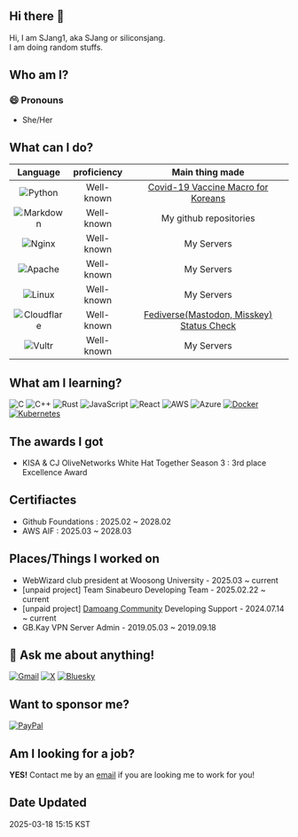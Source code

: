 ## Hi there 👋

Hi, I am SJang1, aka SJang or siliconsjang.  
I am doing random stuffs.

## Who am I?

### 😄 Pronouns
- She/Her

## What can I do?
  | Language | proficiency | Main thing made |
  |:---:|:---:|:---:|
  | ![Python](https://img.shields.io/badge/python-3670A0?style=for-the-badge&logo=python&logoColor=ffdd54) | Well-known | [Covid-19 Vaccine Macro for Koreans](https://github.com/SJang1/korea-covid-19-remaining-vaccine-macro) |
  | ![Markdown](https://img.shields.io/badge/markdown-%23000000.svg?style=for-the-badge&logo=markdown&logoColor=white) | Well-known | My github repositories |
  | ![Nginx](https://img.shields.io/badge/nginx-%23009639.svg?style=for-the-badge&logo=nginx&logoColor=white) | Well-known | My Servers |
  | ![Apache](https://img.shields.io/badge/apache-%23D42029.svg?style=for-the-badge&logo=apache&logoColor=white) | Well-known | My Servers |
  | ![Linux](https://img.shields.io/badge/Linux-FCC624?style=for-the-badge&logo=linux&logoColor=black) | Well-known | My Servers |
  | ![Cloudflare](https://img.shields.io/badge/Cloudflare-F38020?style=for-the-badge&logo=Cloudflare&logoColor=white) | Well-known | [Fediverse(Mastodon, Misskey) Status Check](https://fediverses.kr) |
  | ![Vultr](https://img.shields.io/badge/Vultr-007BFC.svg?style=for-the-badge&logo=vultr) | Well-known | My Servers |

## What am I learning?
![C](https://img.shields.io/badge/c-%2300599C.svg?style=for-the-badge&logo=c&logoColor=white) ![C++](https://img.shields.io/badge/c++-%2300599C.svg?style=for-the-badge&logo=c%2B%2B&logoColor=white) ![Rust](https://img.shields.io/badge/rust-%23000000.svg?style=for-the-badge&logo=rust&logoColor=white) ![JavaScript](https://img.shields.io/badge/javascript-%23323330.svg?style=for-the-badge&logo=javascript&logoColor=%23F7DF1E) ![React](https://img.shields.io/badge/react-%2320232a.svg?style=for-the-badge&logo=react&logoColor=%2361DAFB) ![AWS](https://img.shields.io/badge/AWS-%23FF9900.svg?style=for-the-badge&logo=amazon-aws&logoColor=white) ![Azure](https://img.shields.io/badge/azure-%230072C6.svg?style=for-the-badge&logo=microsoftazure&logoColor=white) [![Docker](https://img.shields.io/badge/Docker-2496ED?logo=docker&logoColor=fff)](#) [![Kubernetes](https://img.shields.io/badge/Kubernetes-326CE5?logo=kubernetes&logoColor=fff)](#)

## The awards I got
- KISA & CJ OliveNetworks White Hat Together Season 3 : 3rd place Excellence Award

## Certifiactes
- Github Foundations : 2025.02 ~ 2028.02
- AWS AIF : 2025.03 ~ 2028.03

## Places/Things I worked on
- WebWizard club president at Woosong University - 2025.03 ~ current
- [unpaid project] Team Sinabeuro Developing Team - 2025.02.22 ~ current
- [unpaid project] [Damoang Community](https://damoang.net) Developing Support - 2024.07.14 ~ current
- GB.Kay VPN Server Admin - 2019.05.03 ~ 2019.09.18

## 💬 Ask me about anything!
[![Gmail](https://img.shields.io/badge/Gmail-D14836?style=for-the-badge&logo=gmail&logoColor=white)](mailto:sjang@sjang.xyz) [![X](https://img.shields.io/badge/X-%23000000.svg?style=for-the-badge&logo=X&logoColor=white)](https://x.com/SJang_a) [![Bluesky](https://img.shields.io/badge/Bluesky-0285FF?style=for-the-badge&logo=Bluesky&logoColor=white)](https://bsky.app/profile/sjang.dev)

## Want to sponsor me?
[![PayPal](https://img.shields.io/badge/PayPal-00457C?style=for-the-badge&logo=paypal&logoColor=white)](https://paypal.me/SJang0us)

## Am I looking for a job?
**YES!** Contact me by an [email](mailto:sjang@sjang.xyz) if you are looking me to work for you!


## Date Updated
2025-03-18 15:15 KST

<!--
**SJang1/SJang1** is a ✨ _special_ ✨ repository because its `README.md` (this file) appears on your GitHub profile.

Here are some ideas to get you started:

- 🔭 I’m currently working on ...
- 🌱 I’m currently learning ...
- 👯 I’m looking to collaborate on ...
- 🤔 I’m looking for help with ...
- 💬 Ask me about ...
- 📫 How to reach me: ...
- 😄 Pronouns: ...
- ⚡ Fun fact: ...
-->

